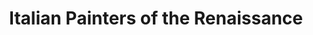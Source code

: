 ---
ref: sol-030-0074
title: "Italian Painters of the Renaissance"
author_name: ["Elaine Lustig Cohen"]
publisher: ["Meridian Books"]
year: "y1957"
origin: ["United-States"]
formats: ["book-cover"]
disciplines: ["graphic-design"]
tags:
layout: artifact
status: ["ready"]
published: false
int_published: false
image_count:
date_added: 2023-06-16
batch:
---